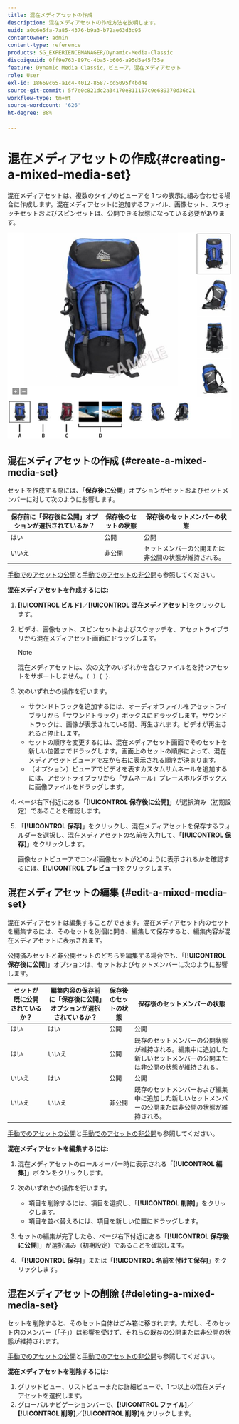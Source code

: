 ```yaml
---
title: 混在メディアセットの作成
description: 混在メディアセットの作成方法を説明します。
uuid: a0c6e5fa-7a85-4376-b9a3-b72ae63d3d95
contentOwner: admin
content-type: reference
products: SG_EXPERIENCEMANAGER/Dynamic-Media-Classic
discoiquuid: 0ff9e763-897c-4ba5-b606-a95d5e45f35e
feature: Dynamic Media Classic，ビューア，混在メディアセット
role: User
exl-id: 18669c65-a1c4-4012-8587-cd5095f4bd4e
source-git-commit: 5f7e0c821dc2a34170e811157c9e689370d36d21
workflow-type: tm+mt
source-wordcount: '626'
ht-degree: 88%

---
```


# 混在メディアセットの作成{#creating-a-mixed-media-set}

混在メディアセットは、複数のタイプのビューアを 1 つの表示に組み合わせる場合に作成します。混在メディアセットに追加するファイル、画像セット、スウォッチセットおよびスピンセットは、公開できる状態になっている必要があります。

![混在メディアセット](/help/assets/mm_mixed_media_set.png)

## 混在メディアセットの作成 {#create-a-mixed-media-set}

セットを作成する際には、「**保存後に公開**」オプションがセットおよびセットメンバーに対して次のように影響します。

| 保存前に「保存後に公開」オプションが選択されているか？ | 保存後のセットの状態 | 保存後のセットメンバーの状態 |
|--- |--- |--- |
| はい | 公開 | 公開 |
| いいえ | 非公開 | セットメンバーの公開または非公開の状態が維持される。 |

[手動でのアセットの公開](publishing-files.md#manually_publishing_assets)と[手動でのアセットの非公開](publishing-files.md#manually_unpublishing_assets)も参照してください。

**混在メディアセットを作成するには:**

1. **[!UICONTROL ビルド]**／**[!UICONTROL 混在メディアセット]**&#x200B;をクリックします。
1. ビデオ、画像セット、スピンセットおよびスウォッチを、アセットライブラリから混在メディアセット画面にドラッグします。

   >[!NOTE]
   >
   >混在メディアセットは、次の文字のいずれかを含むファイル名を持つアセットをサポートしません。`( ) { }`.

1. 次のいずれかの操作を行います。

   * サウンドトラックを追加するには、オーディオファイルをアセットライブラリから「サウンドトラック」ボックスにドラッグします。サウンドトラックは、画像が表示されている間、再生されます。ビデオが再生されると停止します。
   * セットの順序を変更するには、混在メディアセット画面でそのセットを新しい位置までドラッグします。画面上のセットの順序によって、混在メディアセットビューアで左から右に表示される順序が決まります。
   * （オプション）ビューアでビデオを表すカスタムサムネールを追加するには、アセットライブラリから「サムネール」プレースホルダボックスに画像ファイルをドラッグします。

1. ページ右下付近にある「**[!UICONTROL 保存後に公開]**」が選択済み（初期設定）であることを確認します。
1. 「**[!UICONTROL 保存]**」をクリックし、混在メディアセットを保存するフォルダーを選択し、混在メディアセットの名前を入力して、「**[!UICONTROL 保存]**」をクリックします。

   画像セットビューアでコンボ画像セットがどのように表示されるかを確認するには、**[!UICONTROL プレビュー]**&#x200B;をクリックします。

## 混在メディアセットの編集 {#edit-a-mixed-media-set}

混在メディアセットは編集することができます。混在メディアセット内のセットを編集するには、そのセットを別個に開き、編集して保存すると、編集内容が混在メディアセットに表示されます。

公開済みセットと非公開セットのどちらを編集する場合でも、「**[!UICONTROL 保存後に公開]**」オプションは、セットおよびセットメンバーに次のように影響します。

| セットが既に公開されているか？ | 編集内容の保存前に「保存後に公開」オプションが選択されているか？ | 保存後のセットの状態 | 保存後のセットメンバーの状態 |
|--- |--- |--- |--- |
| はい | はい | 公開 | 公開 |
| はい | いいえ | 公開 | 既存のセットメンバーの公開状態が維持される。編集中に追加した新しいセットメンバーの公開または非公開の状態が維持される。 |
| いいえ | はい | 公開 | 公開 |
| いいえ | いいえ | 非公開 | 既存のセットメンバーおよび編集中に追加した新しいセットメンバーの公開または非公開の状態が維持される。 |

[手動でのアセットの公開](publishing-files.md#manually_publishing_assets)と[手動でのアセットの非公開](publishing-files.md#manually_unpublishing_assets)も参照してください。

**混在メディアセットを編集するには:**

1. 混在メディアセットのロールオーバー時に表示される「**[!UICONTROL 編集]**」ボタンをクリックします。
1. 次のいずれかの操作を行います。

   * 項目を削除するには、項目を選択し、「**[!UICONTROL 削除]**」をクリックします。
   * 項目を並べ替えるには、項目を新しい位置にドラッグします。

1. セットの編集が完了したら、ページ右下付近にある「**[!UICONTROL 保存後に公開]**」が選択済み（初期設定）であることを確認します。
1. 「**[!UICONTROL 保存]**」または「**[!UICONTROL 名前を付けて保存]**」をクリックします。

## 混在メディアセットの削除 {#deleting-a-mixed-media-set}

セットを削除すると、そのセット自体はごみ箱に移されます。ただし、そのセット内のメンバー（「子」）は影響を受けず、それらの既存の公開または非公開の状態が維持されます。

[手動でのアセットの公開](publishing-files.md#manually_publishing_assets)と[手動でのアセットの非公開](publishing-files.md#manually_unpublishing_assets)も参照してください。

**混在メディアセットを削除するには:**

1. グリッドビュー、リストビューまたは詳細ビューで、1 つ以上の混在メディアセットを選択します。
1. グローバルナビゲーションバーで、**[!UICONTROL ファイル]**／**[!UICONTROL 削除]**／**[!UICONTROL 削除]**&#x200B;をクリックします。
